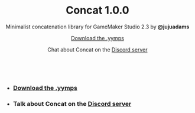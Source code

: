 <h1 align="center">Concat 1.0.0</h1>

<p align="center">Minimalist concatenation library for GameMaker Studio 2.3 by <b>@jujuadams</b></p>

<p align="center"><a href="https://github.com/JujuAdams/concat/releases/">Download the .yymps</a></p>

<p align="center">Chat about Concat on the <a href="https://discord.gg/8krYCqr">Discord server</a></p>

&nbsp;

&nbsp;

- ### [Download the .yymps](https://github.com/JujuAdams/concat/releases/)
- ### Talk about Concat on the [Discord server](https://discord.gg/8krYCqr)
